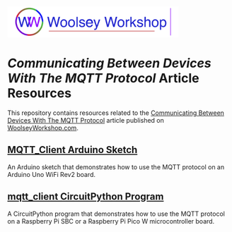 <a href="https://www.woolseyworkshop.com"><img src="https://raw.githubusercontent.com/WoolseyWorkshop/.github/master/profile/assets/WWS_Logo.png" alt="Woolsey Workshop" height="70"></a>

# *Communicating Between Devices With The MQTT Protocol* Article Resources
This repository contains resources related to the [Communicating Between Devices With The MQTT Protocol](https://www.woolseyworkshop.com/2023/08/15/communicating-between-devices-with-the-mqtt-protocol/) article published on [WoolseyWorkshop.com](https://www.woolseyworkshop.com).

## [MQTT_Client Arduino Sketch](Arduino/MQTT_Client)
An Arduino sketch that demonstrates how to use the MQTT protocol on an Arduino Uno WiFi Rev2 board.

## [mqtt_client CircuitPython Program](CircuitPython/mqtt_client)
A CircuitPython program that demonstrates how to use the MQTT protocol on a Raspberry Pi SBC or a Raspberry Pi Pico W microcontroller board.
